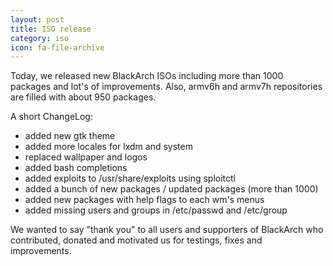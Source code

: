```yaml
---
layout: post
title: ISO release
category: iso
icon: fa-file-archive
---
```


Today, we released new BlackArch ISOs including more than 1000 packages and lot's of improvements. Also, armv6h and armv7h repositories are filled with about 950 packages.



A short ChangeLog:

* added new gtk theme
* added more locales for lxdm and system
* replaced wallpaper and logos
* added bash completions
* added exploits to /usr/share/exploits using sploitctl
* added a bunch of new packages / updated packages (more than 1000)
* added new packages with help flags to each wm's menus
* added missing users and groups in /etc/passwd and /etc/group



We wanted to say "thank you" to all users and supporters of BlackArch who contributed, donated and motivated us for testings, fixes and improvements.